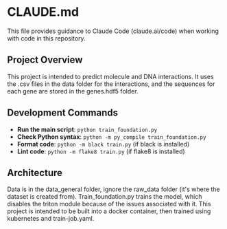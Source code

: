 # CLAUDE.md

This file provides guidance to Claude Code (claude.ai/code) when working with code in this repository.

## Project Overview

This project is intended to predict molecule and DNA interactions. It uses the .csv files in the data folder for the interactions, and the sequences for each gene are stored in the genes.hdf5 folder.

## Development Commands

- **Run the main script**: `python train_foundation.py`
- **Check Python syntax**: `python -m py_compile train_foundation.py`
- **Format code**: `python -m black train.py` (if black is installed)
- **Lint code**: `python -m flake8 train.py` (if flake8 is installed)

## Architecture

Data is in the data_general folder, ignore the raw_data folder (it's where the dataset is created from). Train_foundation.py trains the model, which disables the triton module because of the issues associated with it. This project is intended to be built into a docker container, then trained using kubernetes and train-job.yaml.